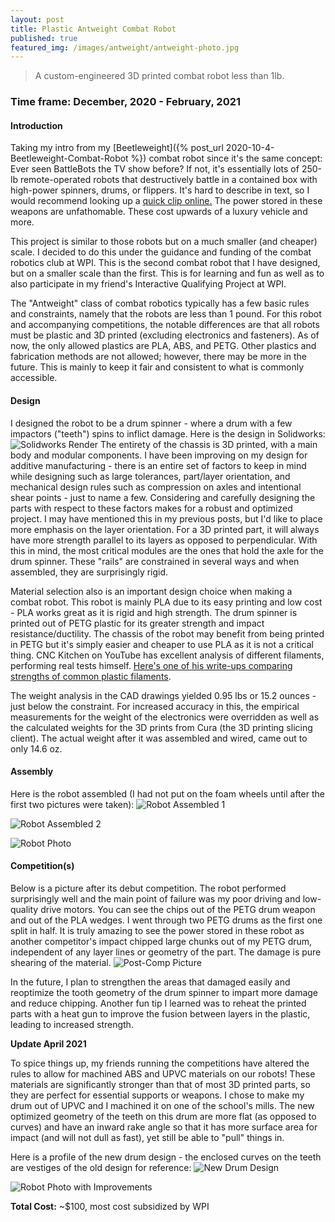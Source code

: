 ```yaml
---
layout: post
title: Plastic Antweight Combat Robot
published: true
featured_img: /images/antweight/antweight-photo.jpg
---
```


> A custom-engineered 3D printed combat robot less than 1lb.

### Time frame: December, 2020 - February, 2021

#### Introduction
Taking my intro from my [Beetleweight]({% post_url 2020-10-4-Beetleweight-Combat-Robot %}) combat robot since it's the same concept:
Ever seen BattleBots the TV show before? If not, it's essentially lots of 250-lb remote-operated robots that destructively battle in a contained box with high-power spinners, drums, or flippers. It's hard to describe in text, so I would recommend looking up a [quick clip online.](https://youtu.be/diOJz6U6MEA?t=26) The power stored in these weapons are unfathomable. These cost upwards of a luxury vehicle and more.

This project is similar to those robots but on a much smaller (and cheaper) scale. I decided to do this under the guidance and funding of the combat robotics club at WPI. This is the second combat robot that I have designed, but on a smaller scale than the first. This is for learning and fun as well as to also participate in my friend's Interactive Qualifying Project at WPI. 

The "Antweight" class of combat robotics typically has a few basic rules and constraints, namely that the robots are less than 1 pound. For this robot and accompanying competitions, the notable differences are that all robots must be plastic and 3D printed (excluding electronics and fasteners). As of now, the only allowed plastics are PLA, ABS, and PETG. Other plastics and fabrication methods are not allowed; however, there may be more in the future. This is mainly to keep it fair and consistent to what is commonly accessible. 

#### Design
I designed the robot to be a drum spinner - where a drum with a few impactors ("teeth") spins to inflict damage. Here is the design in Solidworks: 
![Solidworks Render](/images/antweight/antweight-render.jpg "Solidworks Render")
The entirety of the chassis is 3D printed, with a main body and modular components. I have been improving on my design for additive manufacturing - there is an entire set of factors to keep in mind while designing such as large tolerances, part/layer orientation, and mechanical design rules such as compression on axles and intentional shear points - just to name a few. Considering and carefully designing the parts with respect to these factors makes for a robust and optimized project. I may have mentioned this in my previous posts, but I'd like to place more emphasis on the layer orientation. For a 3D printed part, it will always have more strength parallel to its layers as opposed to perpendicular. With this in mind, the most critical modules are the ones that hold the axle for the drum spinner. These "rails" are constrained in several ways and when assembled, they are surprisingly rigid. 

Material selection also is an important design choice when making a combat robot. This robot is mainly PLA due to its easy printing and low cost - PLA works great as it is rigid and high strength. The drum spinner is printed out of PETG plastic for its greater strength and impact resistance/ductility. The chassis of the robot may benefit from being printed in PETG but it's simply easier and cheaper to use PLA as it is not a critical thing. CNC Kitchen on YouTube has excellent analysis of different filaments, performing real tests himself. [Here's one of his write-ups comparing strengths of common plastic filaments](https://www.cnckitchen.com/blog/comparing-pla-petg-amp-asa-feat-prusament).

The weight analysis in the CAD drawings yielded 0.95 lbs or 15.2 ounces - just below the constraint. For increased accuracy in this, the empirical measurements for the weight of the electronics were overridden as well as the calculated weights for the 3D prints from Cura (the 3D printing slicing client). The actual weight after it was assembled and wired, came out to only 14.6 oz. 

#### Assembly
Here is the robot assembled (I had not put on the foam wheels until after the first two pictures were taken):
![Robot Assembled 1](/images/antweight/ant-assembled-1.jpeg "Robot Assembled, no top plate")

![Robot Assembled 2](/images/antweight/ant-assembled-2.jpeg "Robot Assembled with top plate")

![Robot Photo](/images/antweight/antweight-photo.jpg "Robot photoshoot! Credit to Nick Hom.")

#### Competition(s)
Below is a picture after its debut competition. The robot performed surprisingly well and the main point of failure was my poor driving and low-quality drive motors. You can see the chips out of the PETG drum weapon and out of the PLA wedges. I went through two PETG drums as the first one split in half. It is truly amazing to see the power stored in these robot as another competitor's impact chipped large chunks out of my PETG drum, independent of any layer lines or geometry of the part. The damage is pure shearing of the material.
![Post-Comp Picture](/images/antweight/ant-post-comp.jpg "Thats a lot of damage!")

In the future, I plan to strengthen the areas that damaged easily and reoptimize the tooth geometry of the drum spinner to impart more damage and reduce chipping. Another fun tip I learned was to reheat the printed parts with a heat gun to improve the fusion between layers in the plastic, leading to increased strength.

**Update April 2021**

To spice things up, my friends running the competitions have altered the rules to allow for machined ABS and UPVC materials on our robots! These materials are significantly stronger than that of most 3D printed parts, so they are perfect for essential supports or weapons. I chose to make my drum out of UPVC and I machined it on one of the school's mills. The new optimized geometry of the teeth on this drum are more flat (as opposed to curves) and have an inward rake angle so that it has more surface area for impact (and will not dull as fast), yet still be able to "pull" things in.

Here is a profile of the new drum design - the enclosed curves on the teeth are vestiges of the old design for reference:
![New Drum Design](/images/antweight/drum-v2.png "Profile of new drum design")

![Robot Photo with Improvements](/images/antweight/v2-photo.JPG "Antweight robot with new wedges and UPVC drum")


**Total Cost:** ~$100, most cost subsidized by WPI
